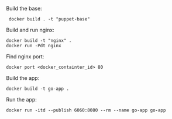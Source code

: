 Build the base: 
```
 docker build . -t "puppet-base"
```

Build and run nginx:
```
docker build -t "nginx" .
docker run -Pdt nginx

```
Find nginx port: 
```
docker port <docker_containter_id> 80

```

Build the app:
```
docker build -t go-app .
```

Run the app:
```
docker run -itd --publish 6060:8080 --rm --name go-app go-app
```

